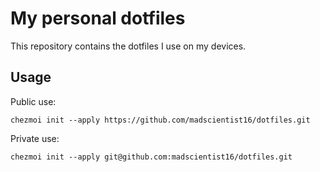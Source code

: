 # My personal dotfiles
This repository contains the dotfiles I use on my devices.

## Usage

Public use:

```
chezmoi init --apply https://github.com/madscientist16/dotfiles.git
```

Private use:

```
chezmoi init --apply git@github.com:madscientist16/dotfiles.git
```
